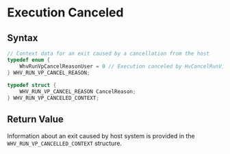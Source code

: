 # Execution Canceled
## Syntax
```C
// Context data for an exit caused by a cancellation from the host 
typedef enum { 
    WhvRunVpCancelReasonUser = 0 // Execution canceled by HvCancelRunVirtualProcessor 
} WHV_RUN_VP_CANCEL_REASON; 
 
typedef struct { 
    WHV_RUN_VP_CANCEL_REASON CancelReason; 
} WHV_RUN_VP_CANCELED_CONTEXT; 
```

## Return Value
Information about an exit caused by host system is provided in the `WHV_RUN_VP_CANCELLED_CONTEXT` structure.   
